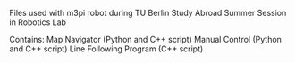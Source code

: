 Files used with m3pi robot during TU Berlin Study Abroad Summer Session in Robotics Lab

Contains:
Map Navigator (Python and C++ script)
Manual Control (Python and C++ script)
Line Following Program (C++ script)
